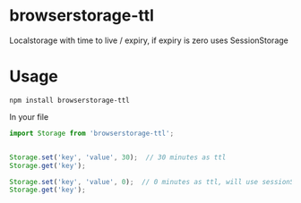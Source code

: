 # browserstorage-ttl
Localstorage with time to live / expiry, if expiry is zero uses SessionStorage

# Usage

`npm install browserstorage-ttl`

In your file

```javascript
import Storage from 'browserstorage-ttl';


Storage.set('key', 'value', 30);  // 30 minutes as ttl
Storage.get('key');

Storage.set('key', 'value', 0);  // 0 minutes as ttl, will use sessionStorage
Storage.get('key');

```